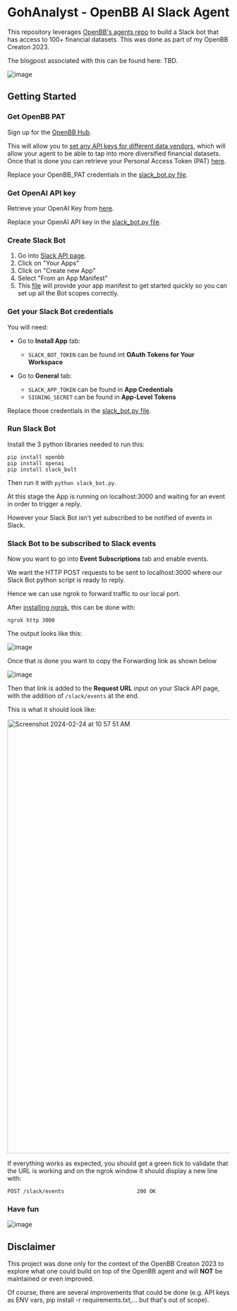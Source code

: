 # GohAnalyst - OpenBB AI Slack Agent

This repository leverages [OpenBB's agents repo](https://github.com/OpenBB-finance/openbb-agents) to build a Slack bot that has access to 100+ financial datasets. This was done as part of my OpenBB Creaton 2023.

The blogpost associated with this can be found here: TBD.

![image](https://github.com/DidierRLopes/openbb-slack-agent/assets/25267873/cdb72cc4-4bf1-4078-a800-b398b6a6c7e6)

## Getting Started

### Get OpenBB PAT

Sign up for the [OpenBB Hub](https://my.openbb.co).

This will allow you to [set any API keys for different data vendors](https://my.openbb.co/app/platform/api-keys), which will allow your agent to be able to tap into more diversified financial datasets. Once that is done you can retrieve your Personal Access Token (PAT) [here](https://my.openbb.co/app/platform/pat).

Replace your OpenBB_PAT credentials in the [slack_bot.py file](slack_bot.py).

### Get OpenAI API key

Retrieve your OpenAI Key from [here](https://platform.openai.com/api-keys).

Replace your OpenAI API key in the [slack_bot.py file](slack_bot.py).

### Create Slack Bot

1. Go into [Slack API page](https://api.slack.com/).
2. Click on "Your Apps"
3. Click on "Create new App"
4. Select "From an App Manifest"
5. This [file](/slack_bot_manifest.json) will provide your app manifest to get started quickly so you can set up all the Bot scopes correctly.

### Get your Slack Bot credentials

You will need: 

* Go to **Install App** tab:  
  * `SLACK_BOT_TOKEN` can be found int **OAuth Tokens for Your Workspace**

* Go to **General** tab:
  * `SLACK_APP_TOKEN` can be found in **App Credentials**
  * `SIGNING_SECRET` can be found in **App-Level Tokens**

Replace those credentials in the [slack_bot.py file](slack_bot.py).

### Run Slack Bot

Install the 3 python libraries needed to run this:

```
pip install openbb
pip install openai
pip install slack_bolt
```

Then run it with `python slack_bot.py`.

At this stage the App is running on localhost:3000 and waiting for an event in order to trigger a reply.

However your Slack Bot isn't yet subscribed to be notified of events in Slack.

### Slack Bot to be subscribed to Slack events

Now you want to go into **Event Subscriptions** tab and enable events.

We want the HTTP POST requests to be sent to localhost:3000 where our Slack Bot python script is ready to reply.

Hence we can use ngrok to forward traffic to our local port.

After [installing ngrok](https://ngrok.com/docs/guides/getting-started/), this can be done with:

```
ngrok http 3000
```

The output looks like this:

![image](https://github.com/DidierRLopes/openbb-slack-agent/assets/25267873/cbce258d-c495-4835-9799-905ab501ed5f)

Once that is done you want to copy the Forwarding link as shown below

![image](https://github.com/DidierRLopes/openbb-slack-agent/assets/25267873/fb99a229-05c2-4c32-bd9f-7cc95866ece4)

Then that link is added to the **Request URL** input on your Slack API page, with the addition of `/slack/events` at the end.

This is what it should look like:

<img width="982" alt="Screenshot 2024-02-24 at 10 57 51 AM" src="https://github.com/DidierRLopes/openbb-slack-agent/assets/25267873/85e46a90-a537-499a-a984-1de1d43fa295">

If everything works as expected, you should get a green tick to validate that the URL is working and on the ngrok window it should display a new line with:

```
POST /slack/events                       200 OK
```

### Have fun

![image](https://github.com/DidierRLopes/openbb-slack-agent/assets/25267873/754fa920-2b17-47b8-99f2-3e6352daf8bc)


## Disclaimer

This project was done only for the context of the OpenBB Creaton 2023 to explore what one could build on top of the OpenBB agent and will **NOT** be maintained or even improved.

Of course, there are several improvements that could be done (e.g. API keys as ENV vars, pip install -r requirements.txt,... but that's out of scope).
